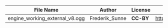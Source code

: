 | File Name        | Author   | License   | Link                            |
|------------------|----------|-----------|---------------------------------|
| engine_working_external_v8.ogg | Frederik_Sunne | **CC-BY** | https://freesound.org/people/Frederik_Sunne/sounds/324138/ |